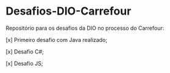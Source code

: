 # Desafios-DIO-Carrefour
Repositório para os desafios da DIO no processo do Carrefour:

[x] Primeiro desafio com Java realizado;

[x] Desafio C#;

[x] Desafio JS;